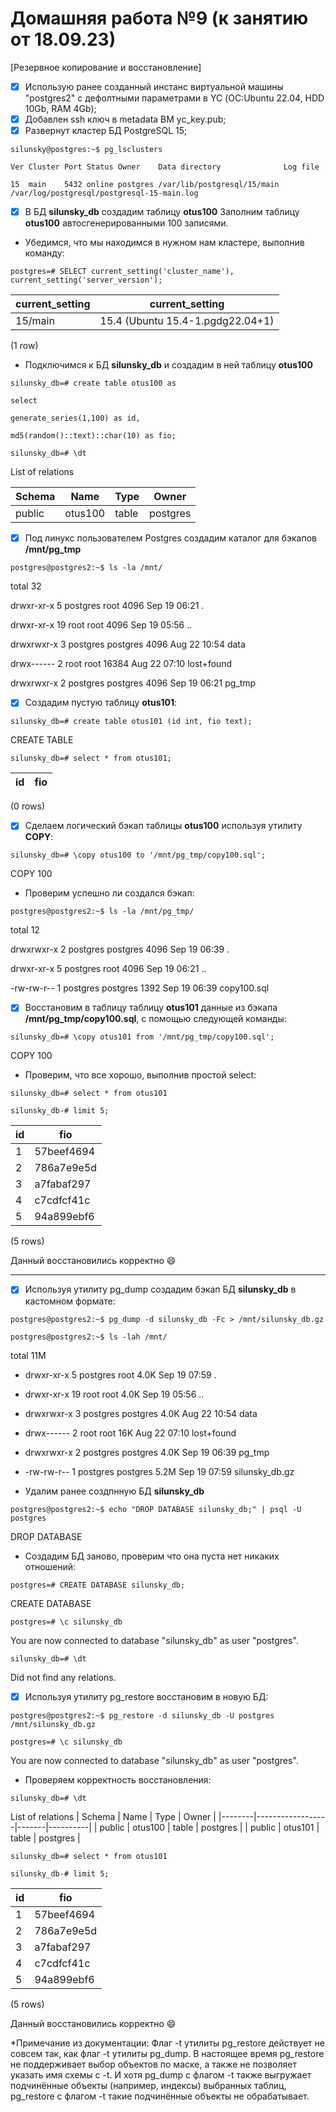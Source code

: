 # Домашняя работа №9 (к занятию от 18.09.23)
[Резервное копирование и восстановление]

- [x] Использую ранее созданный инстанс виртуальной машины "postgres2" с дефолтными параметрами в YC (ОС:Ubuntu 22.04, HDD 10Gb, RAM 4Gb);
- [x] Добавлен ssh ключ в metadata ВМ yc_key.pub;
- [x] Развернут кластер БД PostgreSQL 15;

`silunsky@postgres:~$ pg_lsclusters`

`Ver Cluster Port Status Owner    Data directory              Log file`

`15  main    5432 online postgres /var/lib/postgresql/15/main /var/log/postgresql/postgresql-15-main.log`

- [x] В БД **silunsky_db** создадим таблицу **otus100** Заполним таблицу **otus100** автосгенерированными 100 записями.

- Убедимся, что мы находимся в нужном нам кластере, выполнив команду:

`postgres=# SELECT current_setting('cluster_name'), current_setting('server_version');`

| current_setting |         current_setting          |
|-----------------|----------------------------------|
| 15/main         | 15.4 (Ubuntu 15.4-1.pgdg22.04+1) |
(1 row)

- Подключимся к БД **silunsky_db** и создадим в ней таблицу **otus100**

`silunsky_db=# create table otus100 as`

`select`

`generate_series(1,100) as id,`

`md5(random()::text)::char(10) as fio;`

`silunsky_db=# \dt`

List of relations

| Schema |       Name       | Type  |  Owner   |
|--------|------------------|-------|----------|
| public | otus100          | table | postgres |


- [x] Под линукс пользователем Postgres создадим каталог для бэкапов **/mnt/pg_tmp** 

`postgres@postgres2:~$ ls -la /mnt/`

total 32

drwxr-xr-x  5 postgres root      4096 Sep 19 06:21 .

drwxr-xr-x 19 root     root      4096 Sep 19 05:56 ..

drwxrwxr-x  3 postgres postgres  4096 Aug 22 10:54 data

drwx------  2 root     root     16384 Aug 22 07:10 lost+found

drwxrwxr-x  2 postgres postgres  4096 Sep 19 06:21 pg_tmp

- [x] Создадим пустую таблицу **otus101**:

`silunsky_db=# create table otus101 (id int, fio text);`

CREATE TABLE

`silunsky_db=# select * from otus101;`

| id | fio | 
|----|-----|
(0 rows)

- [x] Сделаем логический бэкап таблицы **otus100** используя утилиту **COPY**:

`silunsky_db=# \copy otus100 to '/mnt/pg_tmp/copy100.sql';`

COPY 100

- Проверим успешно ли создался бэкап:

`postgres@postgres2:~$ ls -la /mnt/pg_tmp/`

total 12

drwxrwxr-x 2 postgres postgres 4096 Sep 19 06:39 .

drwxr-xr-x 5 postgres root     4096 Sep 19 06:21 ..

-rw-rw-r-- 1 postgres postgres 1392 Sep 19 06:39 copy100.sql

- [x] Восстановим в таблицу таблицу **otus101** данные из бэкапа **/mnt/pg_tmp/copy100.sql**, с помощью следующей команды:

`silunsky_db=# \copy otus101 from '/mnt/pg_tmp/copy100.sql';`

COPY 100

- Проверим, что все хорошо, выполнив простой select:

`silunsky_db=# select * from otus101`

`silunsky_db-# limit 5;`

| id |    fio     |
|----|------------|
|  1 | 57beef4694 |
|  2 | 786a7e9e5d |
|  3 | a7fabaf297 |
|  4 | c7cdfcf41c |
|  5 | 94a899ebf6 |
(5 rows)

Данный восстановились корректно 😄

---

- [x] Используя утилиту pg_dump создадим бэкап БД **silunsky_db** в кастомном формате:

`postgres@postgres2:~$ pg_dump -d silunsky_db -Fc > /mnt/silunsky_db.gz `

`postgres@postgres2:~$ ls -lah /mnt/`

total 11M
- drwxr-xr-x  5 postgres root     4.0K Sep 19 07:59 .
- drwxr-xr-x 19 root     root     4.0K Sep 19 05:56 ..
- drwxrwxr-x  3 postgres postgres 4.0K Aug 22 10:54 data
- drwx------  2 root     root      16K Aug 22 07:10 lost+found
- drwxrwxr-x  2 postgres postgres 4.0K Sep 19 06:39 pg_tmp
- -rw-rw-r--  1 postgres postgres 5.2M Sep 19 07:59 silunsky_db.gz

- Удалим ранее создпнную БД **silunsky_db**

`postgres@postgres2:~$ echo "DROP DATABASE silunsky_db;" | psql -U postgres`

DROP DATABASE

- Создадим БД заново, проверим что она пуста нет никаких отношений:

`postgres=# CREATE DATABASE silunsky_db;`

CREATE DATABASE

`postgres=# \c silunsky_db`

You are now connected to database "silunsky_db" as user "postgres".

`silunsky_db=# \dt`

Did not find any relations.

- [x] Используя утилиту pg_restore восстановим в новую БД:

`postgres@postgres2:~$ pg_restore -d silunsky_db -U postgres /mnt/silunsky_db.gz`

`postgres=# \c silunsky_db`

You are now connected to database "silunsky_db" as user "postgres".

- Проверяем корректность восстановления:
  
`silunsky_db=# \dt`

List of relations
| Schema |       Name       | Type  |  Owner   | 
|--------|------------------|-------|----------|
| public | otus100          | table | postgres |
| public | otus101          | table | postgres |
 
`silunsky_db=# select * from otus101`

`silunsky_db-# limit 5;`

| id |    fio     |
|----|------------|
|  1 | 57beef4694 |
|  2 | 786a7e9e5d |
|  3 | a7fabaf297 |
|  4 | c7cdfcf41c |
|  5 | 94a899ebf6 |
(5 rows)

Данный восстановились корректно 😄

*Примечание из документации: Флаг -t утилиты pg_restore действует не совсем так, как флаг -t утилиты pg_dump. В настоящее время pg_restore не поддерживает выбор объектов по маске, а также не позволяет указать имя схемы с -t. И хотя pg_dump с флагом -t также выгружает подчинённые объекты (например, индексы) выбранных таблиц, pg_restore с флагом -t такие подчинённые объекты не обрабатывает.
